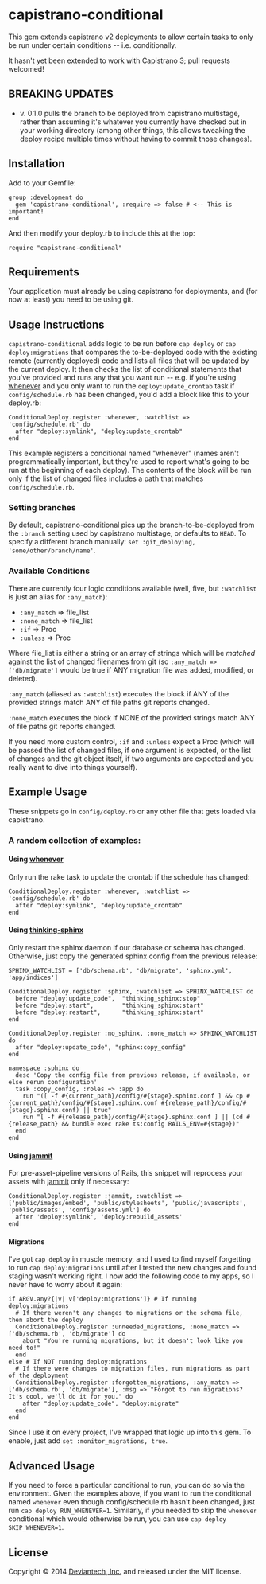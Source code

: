 # capistrano-conditional

This gem extends capistrano v2 deployments to allow certain tasks to only be run under certain conditions -- i.e. conditionally.

It hasn't yet been extended to work with Capistrano 3; pull requests welcomed!

## BREAKING UPDATES

* v. 0.1.0 pulls the branch to be deployed from capistrano multistage, rather than assuming it's whatever you currently have checked out in your working directory (among other things, this allows tweaking the deploy recipe multiple times without having to commit those changes).

## Installation

Add to your Gemfile:

    group :development do
      gem 'capistrano-conditional', :require => false # <-- This is important!
    end

And then modify your deploy.rb to include this at the top:

    require "capistrano-conditional"

## Requirements

Your application must already be using capistrano for deployments, and (for now at least) you need to be using git.

## Usage Instructions

<code>capistrano-conditional</code> adds logic to be run before <code>cap deploy</code> or <code>cap deploy:migrations</code> that compares the to-be-deployed code with the existing remote (currently deployed) code and lists all files that will be updated by the current deploy.  It then checks the list of conditional statements that you've provided and runs any that you want run -- e.g. if you're using [whenever](https://github.com/javan/whenever) and you only want to run the <code>deploy:update_crontab</code> task if <code>config/schedule.rb</code> has been changed, you'd add a block like this to your deploy.rb:

    ConditionalDeploy.register :whenever, :watchlist => 'config/schedule.rb' do
      after "deploy:symlink", "deploy:update_crontab"
    end

This example registers a conditional named "whenever" (names aren't programmatically important, but they're used to report what's going to be run at the beginning of each deploy).  The contents of the block will be run only if the list of changed files includes a path that matches <code>config/schedule.rb</code>.

### Setting branches

By default, capistrano-conditional pics up the branch-to-be-deployed from the `:branch` setting used by capistrano multistage, or defaults to `HEAD`. To specify a different branch manually: `set :git_deploying, 'some/other/branch/name'`.

### Available Conditions

There are currently four logic conditions available (well, five, but <code>:watchlist</code> is just an alias for <code>:any_match</code>):

  * <code>:any_match</code> => file_list
  * <code>:none_match</code> => file_list
  * <code>:if</code> => Proc
  * <code>:unless</code> => Proc

Where file_list is either a string or an array of strings which will be <em>matched</em> against the list of changed filenames from git (so <code>:any_match => ['db/migrate']</code> would be true if ANY migration file was added, modified, or deleted).

<code>:any_match</code> (aliased as <code>:watchlist</code>) executes the block if ANY of the provided strings match ANY of file paths git reports changed.

<code>:none_match</code> executes the block if NONE of the provided strings match ANY of file paths git reports changed.

If you need more custom control, <code>:if</code> and <code>:unless</code> expect a Proc (which will be passed the list of changed files, if one argument is expected, or the list of changes and the git object itself, if two arguments are expected and you really want to dive into things yourself).

## Example Usage

These snippets go in <code>config/deploy.rb</code> or any other file that gets loaded via capistrano.

### A random collection of examples:

#### Using [whenever](https://github.com/javan/whenever)

Only run the rake task to update the crontab if the schedule has changed:

    ConditionalDeploy.register :whenever, :watchlist => 'config/schedule.rb' do
      after "deploy:symlink", "deploy:update_crontab"
    end

#### Using [thinking-sphinx](https://github.com/pat/thinking-sphinx)

Only restart the sphinx daemon if our database or schema has changed. Otherwise, just copy the generated sphinx config from the previous release:

    SPHINX_WATCHLIST = ['db/schema.rb', 'db/migrate', 'sphinx.yml', 'app/indices']

    ConditionalDeploy.register :sphinx, :watchlist => SPHINX_WATCHLIST do
      before "deploy:update_code",  "thinking_sphinx:stop"
      before "deploy:start",        "thinking_sphinx:start"
      before "deploy:restart",      "thinking_sphinx:start"
    end

    ConditionalDeploy.register :no_sphinx, :none_match => SPHINX_WATCHLIST do
      after "deploy:update_code", "sphinx:copy_config"
    end

    namespace :sphinx do
      desc 'Copy the config file from previous release, if available, or else rerun configuration'
      task :copy_config, :roles => :app do
        run "([ -f #{current_path}/config/#{stage}.sphinx.conf ] && cp #{current_path}/config/#{stage}.sphinx.conf #{release_path}/config/#{stage}.sphinx.conf) || true"
        run "[ -f #{release_path}/config/#{stage}.sphinx.conf ] || (cd #{release_path} && bundle exec rake ts:config RAILS_ENV=#{stage})"
      end
    end


#### Using [jammit](https://github.com/documentcloud/jammit)

For pre-asset-pipeline versions of Rails, this snippet will reprocess your assets with [jammit](https://github.com/documentcloud/jammit) only if necessary:

    ConditionalDeploy.register :jammit, :watchlist => ['public/images/embed', 'public/stylesheets', 'public/javascripts', 'public/assets', 'config/assets.yml'] do
      after 'deploy:symlink', 'deploy:rebuild_assets'
    end

#### Migrations

I've got <code>cap deploy</code> in muscle memory, and I used to find myself forgetting to run <code>cap deploy:migrations</code> until after I tested the new changes and found staging wasn't working right.  I now add the following code to my apps, so I never have to worry about it again:

    if ARGV.any?{|v| v['deploy:migrations']} # If running deploy:migrations
      # If there weren't any changes to migrations or the schema file, then abort the deploy
      ConditionalDeploy.register :unneeded_migrations, :none_match => ['db/schema.rb', 'db/migrate'] do
        abort "You're running migrations, but it doesn't look like you need to!"
      end
    else # If NOT running deploy:migrations
      # If there were changes to migration files, run migrations as part of the deployment
      ConditionalDeploy.register :forgotten_migrations, :any_match => ['db/schema.rb', 'db/migrate'], :msg => "Forgot to run migrations? It's cool, we'll do it for you." do
        after "deploy:update_code", "deploy:migrate"
      end
    end

Since I use it on every project, I've wrapped that logic up into this gem. To enable, just add `set :monitor_migrations, true`.

## Advanced Usage

If you need to force a particular conditional to run, you can do so via the environment.  Given the examples above, if you want to run the conditional named <code>whenever</code> even though config/schedule.rb hasn't been changed, just run <code>cap deploy RUN_WHENEVER=1</code>. Similarly, if you needed to skip the <code>whenever</code> conditional which would otherwise be run, you can use <code>cap deploy SKIP_WHENEVER=1</code>.

## License

Copyright &copy; 2014 [Deviantech, Inc.](http://www.deviantech.com) and released under the MIT license.
